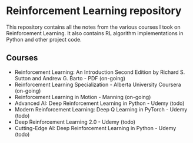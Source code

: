 # Reinforcement Learning repository

This repository contains all the notes from the various courses I took on
Reinforcement Learning. It also contains RL algorithm implementations in
Python and other project code.

## Courses

+ Reinforcement Learning: An Introduction Second Edition by Richard S. Sutton and Andrew G. Barto - PDF (on-going)
+ Reinforcement Learning Specialization - Alberta University Coursera (on-going)
+ Reinforcement Learning in Motion - Manning (on-going)
+ Advanced AI: Deep Reinforcement Learning in Python - Udemy (todo)
+ Modern Reinforcement Learning: Deep Q Learning in PyTorch - Udemy (todo)
+ Deep Reinforcement Learning 2.0 - Udemy (todo)
+ Cutting-Edge AI: Deep Reinforcement Learning in Python - Udemy (todo)